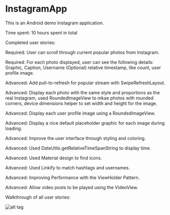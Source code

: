 # InstagramApp
This is an Android demo Instagram application.

Time spent: 10 hours spent in total

Completed user stories:

 Required: User can scroll through current popular photos from Instagram.
 
 Required: For each photo displayed, user can see the following details: Graphic, Caption, Username
	   (Optional) relative timestamp, like count, user profile image.
 
 Advanced: Add pull-to-refresh for popular stream with SwipeRefreshLayout.
 
 Advanced: Display each photo with the same style and proportions as the real Instagram, 
	   used RoundedImageView to mkae photos with rounded corners, device dimensions helper to set width and height for the image.

 Advanced: Display each user profile image using a RoundedImageView.

 Advanced: Display a nice default placeholder graphic for each image during loading.

 Advanced: Improve the user interface through styling and coloring.

 Advanced: Used DateUtils.getRelativeTimeSpanString to display time.

 Advanced: Used Material design to find icons.
 
 Advanced: Used Linkify to match hashtags and usernames.

 Advanced: Improving Performance with the ViewHolder Pattern.

 Advanced: Allow video posts to be played using the VideoView.

 Walkthrough of all user stories:

 ![alt tag](https://github.com/srivats666/InstagramCloneApp/blob/master/Instagram.gif)

